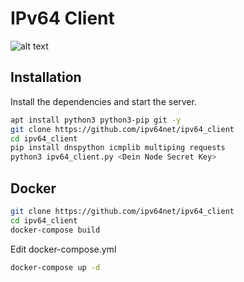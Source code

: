 # IPv64 Client

![alt text](https://ipv64.net/img/ipv64_logo.svg "Logo")

## Installation

Install the dependencies and start the server.

```sh
apt install python3 python3-pip git -y
git clone https://github.com/ipv64net/ipv64_client
cd ipv64_client
pip install dnspython icmplib multiping requests
python3 ipv64_client.py <Dein Node Secret Key>
```


## Docker
```sh
git clone https://github.com/ipv64net/ipv64_client
cd ipv64_client
docker-compose build
```
Edit docker-compose.yml
```sh
docker-compose up -d
```
